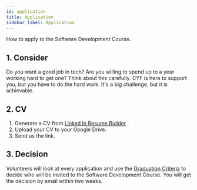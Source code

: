 ```yaml
---
id: application
title: Application
sidebar_label: Application
---
```


How to apply to the Software Development Course.

## 1. Consider

Do you want a good job in tech? Are you willing to spend up to a year working hard to get one? Think about this carefully. CYF is here to support you, but you have to do the hard work. It's a big challenge, but it is achievable.

## 2. CV

1. Generate a CV from [Linked In Resume Builder](https://www.linkedin.com/learning/finding-a-job-on-linkedin/resume-builder?autoAdvance=true&autoSkip=false&autoplay=true&resume=true) .
2. Upload your CV to your Google Drive.
3. Send us the link.

## 3. Decision

Volunteers will look at every application and use the [Graduation Criteria](./criteria.md) to decide who will be invited to the Software Development Course. You will get the decision by email within two weeks.
